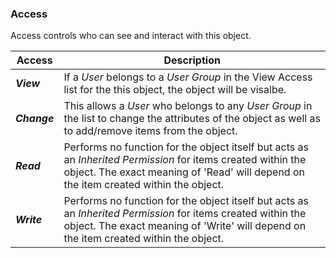 ### Access 

Access controls who can see and interact with this object.

| Access | Description |
| --- | --- |
| _**View**_ | If a _User_ belongs to a _User Group_ in the View Access list for the this object, the object will be visalbe. |
| _**Change**_ | This allows a _User_ who belongs to any _User Group_ in the list to change the attributes of the object as well as to add/remove items from the object. |
| _**Read**_ | Performs no function for the object itself but acts as an _Inherited Permission_ for items created within the object. The exact meaning of 'Read' will depend on the item created within the object. |
| _**Write**_ | Performs no function for the object itself but acts as an _Inherited Permission_ for items created within the object. The exact meaning of 'Write' will depend on the item created within the object. |

